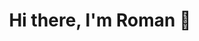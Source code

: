 <h1 align="center">Hi there, I'm Roman 👋
</h1>

<p align="center">
 <a href="https://www.linkedin.com/in/saif-aust-cse/" target="_blank">
 </a>
 <a href="https://www.linkedin.com/in/roman-iliashenko-887460217/">
 </a>
</p>


